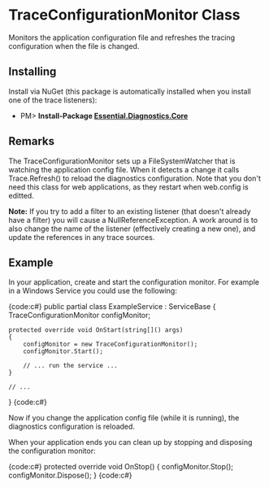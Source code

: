 # TraceConfigurationMonitor Class 

Monitors the application configuration file and refreshes the tracing configuration when the file is changed. 


## Installing

Install via NuGet (this package is automatically installed when you install one of the trace listeners):

* PM> **Install-Package [Essential.Diagnostics.Core](http://www.nuget.org/packages/Essential.Diagnostics.Core)**

## Remarks

The TraceConfigurationMonitor sets up a FileSystemWatcher that is watching the application config file. When it detects a change it calls Trace.Refresh() to reload the diagnostics configuration. Note that you don't need this class for web applications, as they restart when web.config is editted.

**Note:** If you try to add a filter to an existing listener (that doesn't already have a filter) you will cause a NullReferenceException. A work around is to also change the name of the listener (effectively creating a new one), and update the references in any trace sources.

## Example

In your application, create and start the configuration monitor. For example in a Windows Service you could use the following:

{code:c#}
public partial class ExampleService : ServiceBase
{
    TraceConfigurationMonitor configMonitor;

    protected override void OnStart(string[]() args)
    {
        configMonitor = new TraceConfigurationMonitor();
        configMonitor.Start();

        // ... run the service ...
    }
	
    // ...
}
{code:c#}

Now if you change the application config file (while it is running), the diagnostics configuration is reloaded.

When your application ends you can clean up by stopping and disposing the configuration monitor:

{code:c#}
    protected override void OnStop()
    {
        configMonitor.Stop();
        configMonitor.Dispose();
    }
{code:c#}

